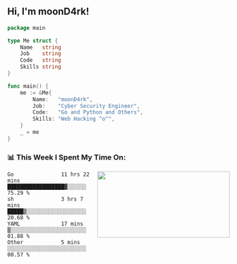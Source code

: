 <h2> Hi, I'm moonD4rk!</h2>

```go
package main

type Me struct {
	Name   string
	Job    string
	Code   string
	Skills string
}

func main() {
	me := &Me{
		Name:   "moonD4rk",
		Job:    "Cyber Security Engineer",
		Code:   "Go and Python and Others",
		Skills: "Web Hacking ^o^",
	}
	_ = me
}
```

<h3>📊 This Week I Spent My Time On:</h3>
<img align='right' src="https://github-readme-stats.vercel.app/api?username=moond4rk&show_icons=true&theme=radical", width="300" height="150">

<!--START_SECTION:waka-->

```text
Go               11 hrs 22 mins  ██████████████████▓░░░░░░   75.29 %
sh               3 hrs 7 mins    █████▒░░░░░░░░░░░░░░░░░░░   20.68 %
YAML             17 mins         ▒░░░░░░░░░░░░░░░░░░░░░░░░   01.88 %
Other            5 mins          ░░░░░░░░░░░░░░░░░░░░░░░░░   00.57 %
```

<!--END_SECTION:waka-->

